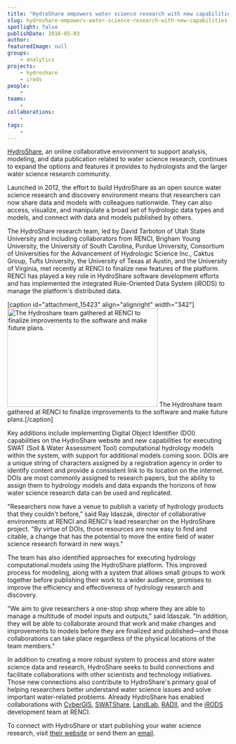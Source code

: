 ```yaml
---
title: "HydroShare empowers water science research with new capabilities"
slug: hydroshare-empowers-water-science-research-with-new-capabilities
spotlight: false
publishDate: 2016-05-03
author: 
featuredImage: null
groups:
    - analytics
projects:
    - hydroshare
    - irods 
people:
    - 
teams: 
    - 
collaborations:
    - 
tags:
    - 
---
```

<a href="https://www.hydroshare.org/" target="_blank">HydroShare</a>, an online collaborative environment to support analysis, modeling, and data publication related to water science research, continues to expand the options and features it provides to hydrologists and the larger water science research community.

Launched in 2012, the effort to build HydroShare as an open source water science research and discovery environment means that researchers can now share data and models with colleagues nationwide. They can also access, visualize, and manipulate a broad set of hydrologic data types and models, and connect with data and models published by others.



The HydroShare research team, led by David Tarboton of Utah State University and including collaborators from RENCI, Brigham Young University, the University of South Carolina, Purdue University, Consortium of Universities for the Advancement of Hydrologic Science Inc., Caktus Group, Tufts University, the University of Texas at Austin, and the University of Virginia, met recently at RENCI to finalize new features of the platform. RENCI has played a key role in HydroShare software development efforts and has implemented the integrated Rule-Oriented Data System (iRODS) to manage the platform's distributed data.

[caption id="attachment_15423" align="alignright" width="342"]<a href="https://renci.org/wp-content/uploads/2016/05/group_large.jpg"><img class=" wp-image-15423" src="https://renci.org/wp-content/uploads/2016/05/group_large-1024x670.jpg" alt="The Hydroshare team gathered at RENCI to finalize improvements to the software and make future plans." width="342" height="224" /></a> The Hydroshare team gathered at RENCI to finalize improvements to the software and make future plans.[/caption]

Key additions include implementing Digital Object Identifier (DOI) capabilities on the HydroShare website and new capabilities for executing SWAT (Soil &amp; Water Assessment Tool) computational hydrology models within the system, with support for additional models coming soon. DOIs are a unique string of characters assigned by a registration agency in order to identify content and provide a consistent link to its location on the internet. DOIs are most commonly assigned to research papers, but the ability to assign them to hydrology models and data expands the horizons of how water science research data can be used and replicated.

"Researchers now have a venue to publish a variety of hydrology products that they couldn't before," said Ray Idaszak, director of collaborative environments at RENCI and RENCI's lead researcher on the HydroShare project. "By virtue of DOIs, those resources are now easy to find and citable, a change that has the potential to move the entire field of water science research forward in new ways."

The team has also identified approaches for executing hydrology computational models using the HydroShare platform. This improved process for modeling, along with a system that allows small groups to work together before publishing their work to a wider audience, promises to improve the efficiency and effectiveness of hydrology research and discovery.

"We aim to give researchers a one-stop shop where they are able to manage a multitude of model inputs and outputs," said Idaszak. "In addition, they will be able to collaborate around that work and make changes and improvements to models before they are finalized and published—and those collaborations can take place regardless of the physical locations of the team members."

In addition to creating a more robust system to process and store water science data and research, HydroShare seeks to build connections and facilitate collaborations with other scientists and technology initiatives. Those new connections also contribute to HydroShare's primary goal of helping researchers better understand water science issues and solve important water-related problems. Already HydroShare has enabled collaborations with <a href="http://cybergis.cigi.uiuc.edu/cyberGISwiki/doku.php" target="_blank">CyberGIS</a>, <a href="https://mygeohub.org/groups/water-hub" target="_blank">SWATShare</a>, <a href="http://landlab.github.io/#/" target="_blank">LandLab</a>, <a href="https://renci.org/radii/" target="_blank">RADII</a>, and the <a href="http://irods.org/" target="_blank">iRODS</a> development team at RENCI.

To connect with HydroShare or start publishing your water science research, visit <a href="https://www.hydroshare.org/" target="_blank">their website</a> or send them an <a href="mailto:support@hydroshare.org" target="_blank">email</a>.
